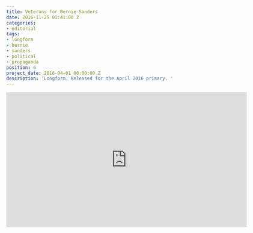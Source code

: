```yaml
---
title: Veterans for Bernie Sanders
date: 2016-11-25 03:41:00 Z
categories:
- editorial
tags:
- longform
- bernie
- sanders
- political
- propaganda
position: 6
project_date: 2016-04-01 00:00:00 Z
description: 'Longform. Released for the April 2016 primary. '
---
```


<iframe src="https://player.vimeo.com/video/163881303" width="640" height="360" frameborder="0" webkitallowfullscreen mozallowfullscreen allowfullscreen></iframe>
